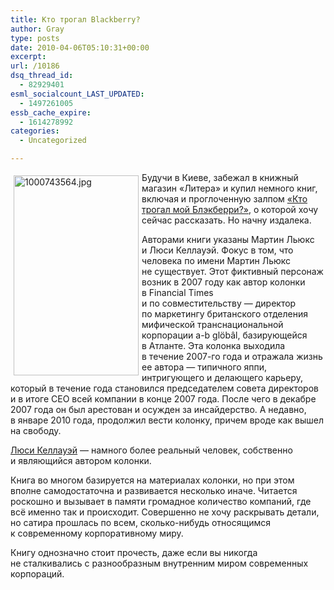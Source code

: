 ```yaml
---
title: Кто трогал Blackberry?
author: Gray
type: posts
date: 2010-04-06T05:10:31+00:00
excerpt:
url: /10186
dsq_thread_id:
  - 82929401
esml_socialcount_LAST_UPDATED:
  - 1497261005
essb_cache_expire:
  - 1614278992
categories:
  - Uncategorized

---
```








<a href="http://www.ozon.ru/context/detail/id/3821020/?partner=searchengines" target="_blank"><img src="https://i1.wp.com/www.ozon.ru/multimedia/books_covers/1000743564.jpg?resize=200%2C320" width="200" height="320" alt="1000743564.jpg" style="float:left; margin-top:5px; margin-right:5px; margin-bottom:5px; margin-left:5px;" data-recalc-dims="1" /></a>

Будучи в&nbsp;Киеве, забежал в&nbsp;книжный магазин &laquo;Литера&raquo; и&nbsp;купил немного книг, включая и&nbsp;проглоченную залпом <a href="http://www.ozon.ru/context/detail/id/3821020/?partner=searchengines" target="_blank">&laquo;Кто трогал мой Блэкберри?&raquo;</a>, о&nbsp;которой хочу сейчас рассказать. Но&nbsp;начну издалека.

Авторами книги указаны Мартин Льюкс и&nbsp;Люси Келлауэй. Фокус в&nbsp;том, что человека по&nbsp;имени Мартин Льюкс не&nbsp;существует. Этот фиктивный персонаж возник в&nbsp;2007 году как автор колонки в&nbsp;Financial Times и&nbsp;по&nbsp;совместительству&nbsp;&mdash; директор по&nbsp;маркетингу британского отделения мифической транснациональной корпорации <nobr>a-b</nobr> gl&#246;b&#226;l, базирующейся в&nbsp;Атланте. Эта колонка выходила в&nbsp;течение <nobr>2007-го</nobr> года и&nbsp;отражала жизнь ее&nbsp;автора&nbsp;&mdash; типичного яппи, интригующего и&nbsp;делающего карьеру, который в&nbsp;течение года становился председателем совета директоров и&nbsp;в&nbsp;итоге CEO всей компании в&nbsp;конце 2007 года. После чего в&nbsp;декабре 2007 года он&nbsp;был арестован и&nbsp;осужден за&nbsp;инсайдерство. А&nbsp;недавно, в&nbsp;январе 2010 года, продолжил вести колонку, причем вроде как вышел на&nbsp;свободу.

<a href="http://en.wikipedia.org/wiki/Lucy_Kellaway" target="_blank">Люси Келлауэй</a>&nbsp;&mdash; намного более реальный человек, собственно и&nbsp;являющийся автором колонки.

Книга во&nbsp;многом базируется на&nbsp;материалах колонки, но&nbsp;при этом вполне самодостаточна и&nbsp;развивается несколько иначе. Читается роскошно и&nbsp;вызывает в&nbsp;памяти громадное количество компаний, где всё именно так и&nbsp;происходит. Совершенно не&nbsp;хочу раскрывать детали, но&nbsp;сатира прошлась по&nbsp;всем, <nobr>сколько-нибудь</nobr> относящимся к&nbsp;современному корпоративному миру.

Книгу однозначно стоит прочесть, даже если вы&nbsp;никогда не&nbsp;сталкивались с&nbsp;разнообразным внутренним миром современных корпораций.